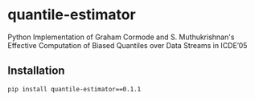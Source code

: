 quantile-estimator
==========================

Python Implementation of Graham Cormode and S. Muthukrishnan's Effective Computation of Biased Quantiles over Data Streams in ICDE’05

## Installation
```
pip install quantile-estimator==0.1.1
```
